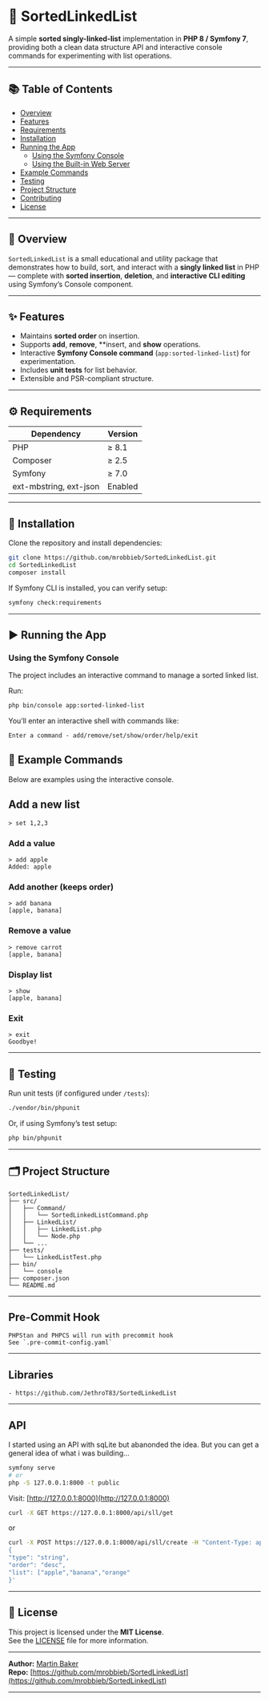 # 🧩 SortedLinkedList

A simple **sorted singly-linked-list** implementation in **PHP 8 / Symfony 7**, providing both a clean data structure API and interactive console commands for experimenting with list operations.

---

## 📚 Table of Contents

- [Overview](#-overview)
- [Features](#-features)
- [Requirements](#-requirements)
- [Installation](#-installation)
- [Running the App](#-running-the-app)
  - [Using the Symfony Console](#using-the-symfony-console)
  - [Using the Built-in Web Server](#using-the-built-in-web-server)
- [Example Commands](#-example-commands)
- [Testing](#-testing)
- [Project Structure](#-project-structure)
- [Contributing](#-contributing)
- [License](#-license)

---

## 🧠 Overview

`SortedLinkedList` is a small educational and utility package that demonstrates how to build, sort, and interact with a **singly linked list** in PHP — complete with **sorted insertion**, **deletion**, and **interactive CLI editing** using Symfony’s Console component.

---

## ✨ Features

- Maintains **sorted order** on insertion.
- Supports **add**, **remove**, **insert, and **show** operations.
- Interactive **Symfony Console command** (`app:sorted-linked-list`) for experimentation.
- Includes **unit tests** for list behavior.
- Extensible and PSR-compliant structure.

---

## ⚙️ Requirements

| Dependency | Version |
|-------------|----------|
| PHP | ≥ 8.1 |
| Composer | ≥ 2.5 |
| Symfony | ≥ 7.0 |
| ext-mbstring, ext-json | Enabled |

---

## 🧰 Installation

Clone the repository and install dependencies:

```bash
git clone https://github.com/mrobbieb/SortedLinkedList.git
cd SortedLinkedList
composer install
```

If Symfony CLI is installed, you can verify setup:

```bash
symfony check:requirements
```

---

## ▶️ Running the App

### Using the Symfony Console

The project includes an interactive command to manage a sorted linked list.

Run:

```bash
php bin/console app:sorted-linked-list
```

You’ll enter an interactive shell with commands like:

```
Enter a command - add/remove/set/show/order/help/exit
```

## 🧩 Example Commands

Below are examples using the interactive console.

## Add a new list
```
> set 1,2,3
```

### Add a value
```
> add apple
Added: apple
```

### Add another (keeps order)
```
> add banana
[apple, banana]
```

### Remove a value
```
> remove carrot
[apple, banana]
```

### Display list
```
> show
[apple, banana]
```

### Exit
```
> exit
Goodbye!
```

---

## 🧪 Testing

Run unit tests (if configured under `/tests`):

```bash
./vendor/bin/phpunit
```

Or, if using Symfony’s test setup:

```bash
php bin/phpunit
```

---

## 🗂 Project Structure

```
SortedLinkedList/
├── src/
│   ├── Command/
│   │   └── SortedLinkedListCommand.php
│   ├── LinkedList/
│   │   ├── LinkedList.php
│   │   └── Node.php
│   └── ...
├── tests/
│   └── LinkedListTest.php
├── bin/
│   └── console
├── composer.json
└── README.md
```

---

## Pre-Commit Hook
    PHPStan and PHPCS will run with precommit hook
    See `.pre-commit-config.yaml`
---

## Libraries
    - https://github.com/JethroT83/SortedLinkedList

---

## API 
I started using an API with sqLite but abanonded the idea. But you can get a general idea of what i was building...

```bash
symfony serve
# or
php -S 127.0.0.1:8000 -t public
```

Visit: [http://127.0.0.1:8000](http://127.0.0.1:8000)

```bash
curl -X GET https://127.0.0.1:8000/api/sll/get
```

or

```bash
curl -X POST https://127.0.0.1:8000/api/sll/create -H "Content-Type: application/json" -d '
{
"type": "string",    
"order": "desc",
"list": ["apple","banana","orange"
}'
```

---

## 📜 License

This project is licensed under the **MIT License**.  
See the [LICENSE](LICENSE) file for more information.

---

**Author:** [Martin Baker](https://github.com/mrobbieb)  
**Repo:** [https://github.com/mrobbieb/SortedLinkedList](https://github.com/mrobbieb/SortedLinkedList)

---
